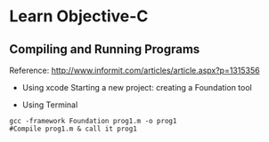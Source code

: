 # Learn Objective-C


## Compiling and Running Programs
Reference: http://www.informit.com/articles/article.aspx?p=1315356

- Using xcode
Starting a new project: creating a Foundation tool

- Using Terminal
```
gcc -framework Foundation prog1.m -o prog1 
#Compile prog1.m & call it prog1
```